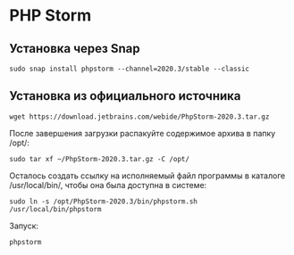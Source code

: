 # PHP Storm

## Установка через Snap

    sudo snap install phpstorm --channel=2020.3/stable --classic

## Установка из официального источника

    wget https://download.jetbrains.com/webide/PhpStorm-2020.3.tar.gz

После завершения загрузки распакуйте содержимое архива в папку /opt/:

    sudo tar xf ~/PhpStorm-2020.3.tar.gz -C /opt/

Осталось создать ссылку на исполняемый файл программы в каталоге /usr/local/bin/, чтобы она была доступна в системе:

    sudo ln -s /opt/PhpStorm-2020.3/bin/phpstorm.sh /usr/local/bin/phpstorm

Запуск:

    phpstorm
